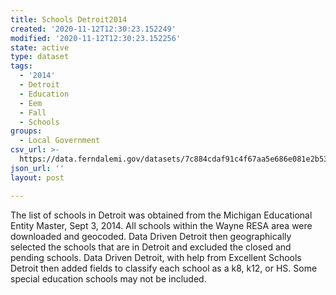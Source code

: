 ```yaml
---
title: Schools Detroit2014
created: '2020-11-12T12:30:23.152249'
modified: '2020-11-12T12:30:23.152256'
state: active
type: dataset
tags:
  - '2014'
  - Detroit
  - Education
  - Eem
  - Fall
  - Schools
groups:
  - Local Government
csv_url: >-
  https://data.ferndalemi.gov/datasets/7c884cdaf91c4f67aa5e686e081e2b53_0.csv?outSR=%7B%22latestWkid%22%3A2898%2C%22wkid%22%3A2898%7D
json_url: ''
layout: post

---
```

The list of schools in Detroit was obtained from the Michigan Educational Entity Master, Sept 3, 2014. All schools within the Wayne RESA area were downloaded and geocoded. Data Driven Detroit then geographically selected the schools that are in Detroit and excluded the closed and pending schools. Data Driven Detroit, with help from Excellent Schools Detroit then added fields to classify each school as a k8, k12, or HS. Some special education schools may not be included.
